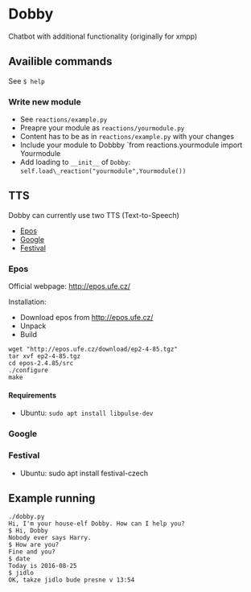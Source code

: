 # Dobby
Chatbot with additional functionality (originally for xmpp)

## Availible commands

See `$ help`

### Write new module

- See `reactions/example.py`
- Preapre your module as `reactions/yourmodule.py`
- Content has to be as in `reactions/example.py` with your changes
- Include your module to Dobbby `from reactions.yourmodule import Yourmodule
- Add loading to `__init__` of `Dobby`: `self.load\_reaction("yourmodule",Yourmodule())`

## TTS

Dobby can currently use two TTS (Text-to-Speech)

- [Epos](#epos)
- [Google](#google)
- [Festival](#festival)

### Epos

Official webpage: http://epos.ufe.cz/

Installation:
- Download epos from http://epos.ufe.cz/
- Unpack
- Build

```
wget "http://epos.ufe.cz/download/ep2-4-85.tgz"
tar xvf ep2-4-85.tgz
cd epos-2.4.85/src
./configure
make
```

#### Requirements

- Ubuntu: `sudo apt install libpulse-dev`

### Google

### Festival

- Ubuntu: sudo apt install festival-czech


## Example running
```
./dobby.py 
Hi, I'm your house-elf Dobby. How can I help you?
$ Hi, Dobby
Nobody ever says Harry.
$ How are you?
Fine and you?
$ date
Today is 2016-08-25
$ jidlo
OK, takze jidlo bude presne v 13:54
```

